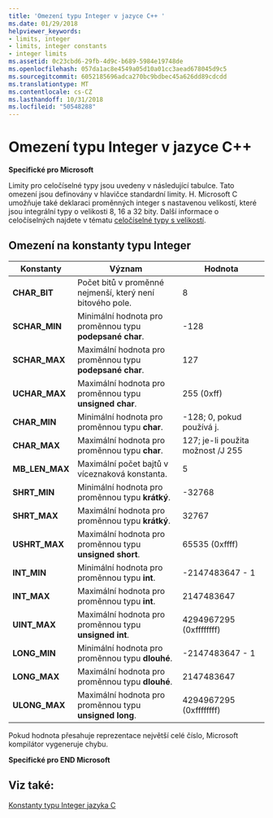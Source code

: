 ```yaml
---
title: 'Omezení typu Integer v jazyce C++ '
ms.date: 01/29/2018
helpviewer_keywords:
- limits, integer
- limits, integer constants
- integer limits
ms.assetid: 0c23cbd6-29fb-4d9c-b689-5984e19748de
ms.openlocfilehash: 057da1ac8e4549a05d10a01cc3aead678045d9c5
ms.sourcegitcommit: 6052185696adca270bc9bdbec45a626dd89cdcdd
ms.translationtype: MT
ms.contentlocale: cs-CZ
ms.lasthandoff: 10/31/2018
ms.locfileid: "50548288"
---
```

# <a name="c-integer-limits"></a>Omezení typu Integer v jazyce C++ 

**Specifické pro Microsoft**

Limity pro celočíselné typy jsou uvedeny v následující tabulce. Tato omezení jsou definovány v hlavičce standardní limity. H. Microsoft C umožňuje také deklaraci proměnných integer s nastavenou velikostí, které jsou integrální typy o velikosti 8, 16 a 32 bity. Další informace o celočíselných najdete v tématu [celočíselné typy s velikostí](../c-language/c-sized-integer-types.md).

## <a name="limits-on-integer-constants"></a>Omezení na konstanty typu Integer

|**Konstanty**|Význam|Hodnota|
|------------------|-------------|-----------|
|**CHAR_BIT**|Počet bitů v proměnné nejmenší, který není bitového pole.|8|
|**SCHAR_MIN**|Minimální hodnota pro proměnnou typu **podepsané char**.|-128|
|**SCHAR_MAX**|Maximální hodnota pro proměnnou typu **podepsané char**.|127|
|**UCHAR_MAX**|Maximální hodnota pro proměnnou typu **unsigned char**.|255 (0xff)|
|**CHAR_MIN**|Minimální hodnota pro proměnnou typu **char**.|-128; 0, pokud používá j.|
|**CHAR_MAX**|Maximální hodnota pro proměnnou typu **char**.|127; je-li použita možnost /J 255|
|**MB_LEN_MAX**|Maximální počet bajtů v víceznaková konstanta.|5|
|**SHRT_MIN**|Minimální hodnota pro proměnnou typu **krátký**.|-32768|
|**SHRT_MAX**|Maximální hodnota pro proměnnou typu **krátký**.|32767|
|**USHRT_MAX**|Maximální hodnota pro proměnnou typu **unsigned short**.|65535 (0xffff)|
|**INT_MIN**|Minimální hodnota pro proměnnou typu **int**.|-2147483647 - 1|
|**INT_MAX**|Maximální hodnota pro proměnnou typu **int**.|2147483647|
|**UINT_MAX**|Maximální hodnota pro proměnnou typu **unsigned int**.|4294967295 (0xffffffff)|
|**LONG_MIN**|Minimální hodnota pro proměnnou typu **dlouhé**.|-2147483647 - 1|
|**LONG_MAX**|Maximální hodnota pro proměnnou typu **dlouhé**.|2147483647|
|**ULONG_MAX**|Maximální hodnota pro proměnnou typu **unsigned long**.|4294967295 (0xffffffff)|

Pokud hodnota přesahuje reprezentace největší celé číslo, Microsoft kompilátor vygeneruje chybu.

**Specifické pro END Microsoft**

## <a name="see-also"></a>Viz také:

[Konstanty typu Integer jazyka C](../c-language/c-integer-constants.md)
